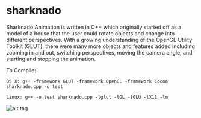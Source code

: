# sharknado
Sharknado Animation is written in C++ which originally started off as a 
model of a house that the user could rotate objects and change into different 
perspectives. With a growing understanding of the OpenGL Utility Toolkit (GLUT), 
there were many more objects and features added including zooming in and out, 
switching perspectives, moving the camera angle, and starting and stopping the animation.

To Compile:
```
OS X: g++ -framework GLUT -framework OpenGL -framework Cocoa sharknado.cpp -o test

Linux: g++ -o test sharknado.cpp -lglut -lGL -lGLU -lX11 -lm
```

![alt tag](https://i.imgur.com/EsDbudX.jpg)
